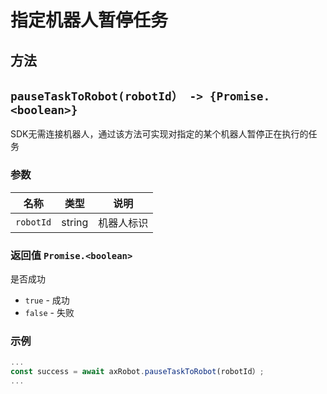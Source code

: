 # 指定机器人暂停任务
## 方法

## `pauseTaskToRobot(robotId） -> {Promise.<boolean>}`

SDK无需连接机器人，通过该方法可实现对指定的某个机器人暂停正在执行的任务

### 参数

| 名称   | 类型                          | 说明     |
| ------ | ----------------------------- | -------- |
| `robotId` | string | 机器人标识 |

### 返回值 `Promise.<boolean>`

是否成功

* `true` - 成功
* `false` - 失败

### 示例

```javascript
...
const success = await axRobot.pauseTaskToRobot(robotId）;
...
```



